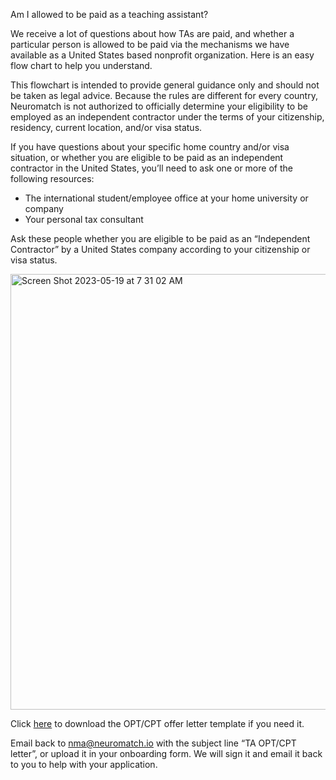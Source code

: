 Am I allowed to be paid as a teaching assistant?

We receive a lot of questions about how TAs are paid, and whether a particular person is allowed to be paid via the mechanisms we have available as a United States based nonprofit organization. Here is an easy flow chart to help you understand. 

This flowchart is intended to provide general guidance only and should not be taken as legal advice. Because the rules are different for every country, Neuromatch is not authorized to officially determine your eligibility to be employed as an independent contractor under the terms of your citizenship, residency, current location, and/or visa status. 

If you have questions about your specific home country and/or visa situation, or whether you are eligible to be paid as an independent contractor in the United States, you’ll need to ask one or more of the following resources:
- The international student/employee office at your home university or company
- Your personal tax consultant

Ask these people whether you are eligible to be paid as an “Independent Contractor” by a United States company according to your citizenship or visa status.

<img width="697" alt="Screen Shot 2023-05-19 at 7 31 02 AM" src="https://github.com/NeuromatchAcademy/precourse/assets/10643579/bccbabe0-ca77-43ea-8dd6-b7de90de025b">

Click [here](https://docs.google.com/document/d/1WkiHdlqI2HOiOIhs7qyiyxuxgydG2Bn2jQ_rfWvfxik/edit?usp=sharing) to download the OPT/CPT offer letter template if you need it. 

Email back to nma@neuromatch.io with the subject line “TA OPT/CPT letter”, or upload it in your onboarding form. We will sign it and email it back to you to help with your application.
